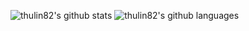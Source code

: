 ![thulin82's github stats](https://github-readme-stats.vercel.app/api?username=thulin82&show_icons=true&include_all_commits=true)
![thulin82's github languages](https://github-readme-stats.vercel.app/api/top-langs/?username=thulin82&layout=compact)
